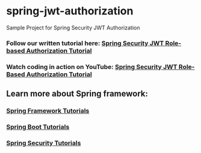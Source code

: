 # spring-jwt-authorization
Sample Project for Spring Security JWT Authorization
### Follow our written tutorial here: [Spring Security JWT Role-based Authorization Tutorial](https://www.codejava.net/frameworks/spring-boot/spring-security-jwt-role-based-authorization)
### Watch coding in action on YouTube: [Spring Security JWT Role-Based Authorization Tutorial](https://youtu.be/DadwY18t_Ow)
## Learn more about Spring framework:
### [Spring Framework Tutorials](https://www.codejava.net/spring-tutorials)
### [Spring Boot Tutorials](https://www.codejava.net/spring-boot-tutorials)
### [Spring Security Tutorials](https://www.codejava.net/spring-security-tutorials)
